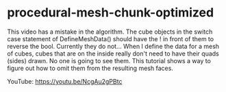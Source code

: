 # procedural-mesh-chunk-optimized
This video has a mistake in the algorithm. The cube objects in the switch case statement of DefineMeshData()  should have the ! in front of them to reverse the bool. Currently they do not...  When I define the data for a mesh of cubes, cubes that are on the inside really don't need to have their quads (sides) drawn. No one is going to see them. This tutorial shows a way to figure out how to omit them from the resulting mesh faces.

YouTube:  https://youtu.be/NcgAu2gPBtc
